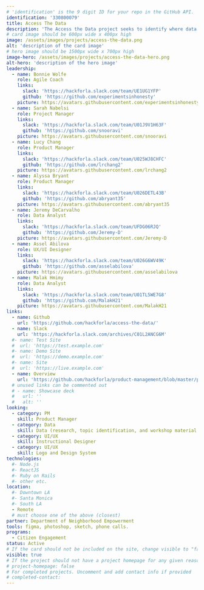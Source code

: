 ```yaml
---
# 'identification' is the 9 digit ID for your repo in the GitHub API.
identification: '330800079'
title: Access The Data
description: 'The Access the Data project seeks to identify where data literacy education is most needed and to develop modules to address those areas. The project will produce a website to make accessing those modules and other relevant self teaching content easy to find and use.'
# card image should be 600px wide x 400px high
image: /assets/images/projects/access-the-data.png
alt: 'description of the card image'
# hero image should be 1500px wide x 700px high
image-hero: /assets/images/projects/access-the-data-hero.png
alt-hero: 'description of the hero image'
leadership:
  - name: Bonnie Wolfe
    role: Agile Coach
    links:
      slack: 'https://hackforla.slack.com/team/UE1UG1YFP'
      github: 'https://github.com/experimentsinhonesty'
    picture: https://avatars.githubusercontent.com/experimentsinhonesty
  - name: Sarah Nabelsi
    role: Project Manager
    links:
      slack: 'https://hackforla.slack.com/team/U01J9V1H63F'
      github: 'https://github.com/snooravi'
    picture: https://avatars.githubusercontent.com/snooravi
  - name: Lucy Chang
    role: Product Manager
    links:
      slack: 'https://hackforla.slack.com/team/U025WJ8CHFC'
      github: 'https://github.com/lrchang2'
    picture: https://avatars.githubusercontent.com/lrchang2
  - name: Alyssa Bryant
    role: Product Manager
    links:
      slack: 'https://hackforla.slack.com/team/U026DETL43B'
      github: 'https://github.com/abryant35'
    picture: https://avatars.githubusercontent.com/abryant35
  - name: Jeremy DeCarvalho
    role: Data Analyst
    links:
      slack: 'https://hackforla.slack.com/team/UFDG06RJQ'
      github: 'https://github.com/Jeremy-D'
    picture: https://avatars.githubusercontent.com/Jeremy-D
  - name: Assel Abilova
    role: UX/UI Designer
    links:
      slack: 'https://hackforla.slack.com/team/U026G6WV49K'
      github: 'https://github.com/asselabilova'
    picture: https://avatars.githubusercontent.com/asselabilova
  - name: Malak Hmimy
    role: Data Analyst
    links:
      slack: 'https://hackforla.slack.com/team/U01TL5WE7G8'
      github: 'https://github.com/MalakH21'
    picture: https://avatars.githubusercontent.com/MalakH21
links: 
  - name: Github
    url: 'https://github.com/hackforla/access-the-data/'
  - name: Slack
    url: 'https://hackforla.slack.com/archives/C01L2ANCG6M'
  #- name: Test Site
  #  url: 'https://test.example.com'
  #- name: Demo Site
  #  url: 'https://demo.example.com'
  #- name: Site
  #  url: 'https://live.example.com'
  - name: Overview
    url: 'https://github.com/hackforla/product-management/blob/master/project-one-sheets/Access-the-Data-One-Sheet.pdf'
  # unused links can be commented out
  # - name: Showcase deck
  #   url: ''
  #   alt: ''
looking:
  - category: PM
    skill: Product Manager
  - category: Data
    skill: Data (research, topic identification, and workshop material development)
  - category: UI/UX
    skill: Instructional Designer
  - category: UI/UX
    skill: Logo and Design System
technologies: 
  #- Node.js 
  #- ReactJS 
  #- Ruby on Rails
  #- other etc.
location: 
  #- Downtown LA
  #- Santa Monica
  #- South LA
  - Remote
  # must choose one of the above (closest)
partner: Department of Neighborhood Empowerment
tools: figma, photoshop, sketch, phone calls.
programs: 
  - Citizen Engagement
status: Active
# If the card should not be included on the site, change visible to "false"
visible: true
# If the project should not have a project homepage for any given reason, add the following line (uncommented):
# project-homepage: false
# For completed projects. Uncomment and add contact info if provided
# completed-contact:
---
```

